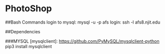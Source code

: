 # PhotoShop

##Bash Commands
login to mysql: mysql -u <Username> -p
afs login: ssh -l <USERNAME> afs8.njit.edu

##Dependencies 

###MYSQL
[mysqlclient]: https://github.com/PyMySQL/mysqlclient-python
pip3 install mysqlclient
